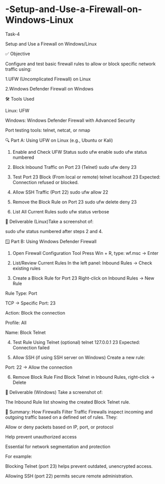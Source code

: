 # -Setup-and-Use-a-Firewall-on-Windows-Linux
Task-4

Setup and Use a Firewall on Windows/Linux

✅ Objective

Configure and test basic firewall rules to allow or block specific network traffic using:

1.UFW (Uncomplicated Firewall) on Linux

2.Windows Defender Firewall on Windows

🛠️ Tools Used

Linux: UFW

Windows: Windows Defender Firewall with Advanced Security

Port testing tools: telnet, netcat, or nmap

🔍 Part A: Using UFW on Linux (e.g., Ubuntu or Kali)
1. Enable and Check UFW Status
sudo ufw enable
sudo ufw status numbered

3. Block Inbound Traffic on Port 23 (Telnet)
sudo ufw deny 23

5. Test Port 23 Block (From local or remote)
telnet localhost 23
Expected: Connection refused or blocked.

6. Allow SSH Traffic (Port 22)
sudo ufw allow 22

8. Remove the Block Rule on Port 23
sudo ufw delete deny 23

10. List All Current Rules
sudo ufw status verbose

📸 Deliverable (Linux)Take a screenshot of:

sudo ufw status numbered
after steps 2 and 4.

🪟 Part B: Using Windows Defender Firewall
1. Open Firewall Configuration Tool
Press Win + R, type: wf.msc → Enter

2. List/Review Current Rules
In the left panel: Inbound Rules → Check existing rules

3. Create a Block Rule for Port 23
Right-click on Inbound Rules → New Rule

Rule Type: Port

TCP → Specific Port: 23

Action: Block the connection

Profile: All

Name: Block Telnet

4. Test Rule Using Telnet (optional)
telnet 127.0.0.1 23
Expected: Connection failed

5. Allow SSH (if using SSH server on Windows)
Create a new rule:

Port: 22 → Allow the connection

6. Remove Block Rule
Find Block Telnet in Inbound Rules, right-click → Delete

📸 Deliverable (Windows)
Take a screenshot of:

The Inbound Rule list showing the created Block Telnet rule.

🧾 Summary: How Firewalls Filter Traffic
Firewalls inspect incoming and outgoing traffic based on a defined set of rules. They:

Allow or deny packets based on IP, port, or protocol

Help prevent unauthorized access

Essential for network segmentation and protection

For example:

Blocking Telnet (port 23) helps prevent outdated, unencrypted access.

Allowing SSH (port 22) permits secure remote administration.
